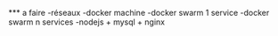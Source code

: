*** a faire
-réseaux
-docker machine
-docker swarm 1 service
-docker swarm n services
-nodejs + mysql + nginx